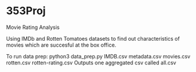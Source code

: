 # 353Proj
Movie Rating Analysis

Using IMDb and Rotten Tomatoes datasets to find out characteristics of movies which are succesful at the box office.

To run data prep:
python3 data_prep.py IMDB.csv metadata.csv movies.csv rotten.csv rotten-rating.csv
Outputs one aggregated csv called all.csv
